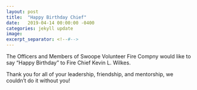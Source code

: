 ```yaml
---
layout: post
title:  "Happy Birthday Chief"
date:   2019-04-14 00:00:00 -0400
categories: jekyll update
image: 
excerpt_separator: <!--#-->
---
```

The Officers and Members of Swoope Volunteer Fire Compny would like to say “Happy Birthday” to Fire Chief Kevin L. Wilkes.
<!--#-->
Thank you for all of your leadership, friendship, and mentorship, we couldn’t do it without you!